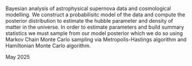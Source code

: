 Bayesian analysis of astrophysical supernova data and cosmological modelling. We construct a probabilisitc model of the data and compute the posterior distribution to estimate the hubble parameter and density of matter in the universe. In order to estimate parameters and build summary statistics
we must sample from our model posterior which we do so using Markov Chain Monte Carlo sampling via Metropolis-Hastings algorithm and Hamiltonian Monte Carlo algorithm.

May 2025